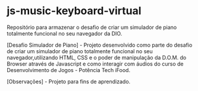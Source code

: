 # js-music-keyboard-virtual

Repositório para armazenar o desafio de criar um simulador de piano totalmente funcional no seu navegador da DIO.

[Desafio Simulador de Piano] - Projeto desenvolvido como parte do desafio de criar um simulador de piano totalmente funcional no seu navegador,utilizando HTML, CSS e o poder de manipulação da D.O.M. do Browser através de Javascript e como interagir com áudios do curso de Desenvolvimento de Jogos - Potência Tech iFood.

[Observações] - Projeto para fins de aprendizado.
